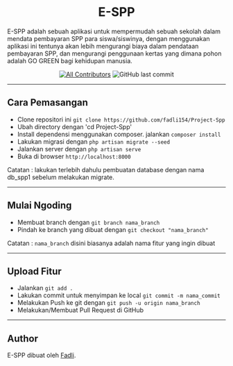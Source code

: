 <h1 align="center">E-SPP</h1>

<p>
E-SPP adalah sebuah aplikasi untuk mempermudah sebuah sekolah dalam mendata pembayaran SPP para siswa/siswinya, dengan menggunakan aplikasi ini tentunya akan lebih mengurangi biaya dalam pendataan pembayaran SPP, dan mengurangi penggunaan kertas yang dimana pohon adalah GO GREEN bagi kehidupan manusia.
</p>

<div align="center">

[![All Contributors](https://img.shields.io/github/contributors/fadli154/Project-Spp)](https://github.com/fadli154/Project-Spp/graphs/contributors)
![GitHub last commit](https://img.shields.io/github/last-commit/fadli154/Project-Spp)

</div>

---

## Cara Pemasangan

-   Clone repositori ini `git clone https://github.com/fadli154/Project-Spp`
-   Ubah directory dengan 'cd Project-Spp'
-   Install dependensi menggunakan composer. jalankan `composer install`
-   Lakukan migrasi dengan `php artisan migrate --seed`
-   Jalankan server dengan `php artisan serve`
-   Buka di browser `http://localhost:8000`

Catatan : lakukan terlebih dahulu pembuatan database dengan nama db_spp1 sebelum melakukan migrate.

---

## Mulai Ngoding

-   Membuat branch dengan `git branch nama_branch`
-   Pindah ke branch yang dibuat dengan `git checkout "nama_branch"`

Catatan : `nama_branch` disini biasanya adalah nama fitur yang ingin dibuat

---

## Upload Fitur

-   Jalankan `git add .`
-   Lakukan commit untuk menyimpan ke local `git commit -m nama_commit`
-   Melakukan Push ke git dengan `git push -u origin nama_branch`
-   Melakukan/Membuat Pull Request di GitHub

---

## Author

E-SPP dibuat oleh <a href="https://instagram.com/fadli.890">Fadli</a>.
